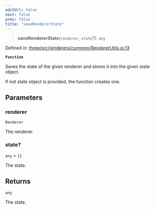 ```yaml
---
editUrl: false
next: false
prev: false
title: "saveRendererState"
---
```


> **saveRendererState**(`renderer`, `state`?): `any`

Defined in: [three/src/renderers/common/RendererUtils.js:13](https://github.com/DefinitelyMaybe/three-i18n/blob/fa57b79433d1c349ffb23a78727299c8d4190136/three/src/renderers/common/RendererUtils.js#L13)

**`Function`**

Saves the state of the given renderer and stores it into the given state object.

If not state object is provided, the function creates one.

## Parameters

### renderer

`Renderer`

The renderer.

### state?

`any` = `{}`

The state.

## Returns

`any`

The state.
